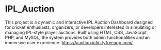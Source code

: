 # IPL_Auction
This project is a dynamic and interactive IPL Auction Dashboard designed for cricket enthusiasts, organizers, or developers interested in simulating or managing IPL-style player auctions. Built using HTML, CSS, JavaScript, PHP, and MySQL, the system provides both admin functionalities and an immersive user experience.
https://auction.infinityfreeapp.com/
